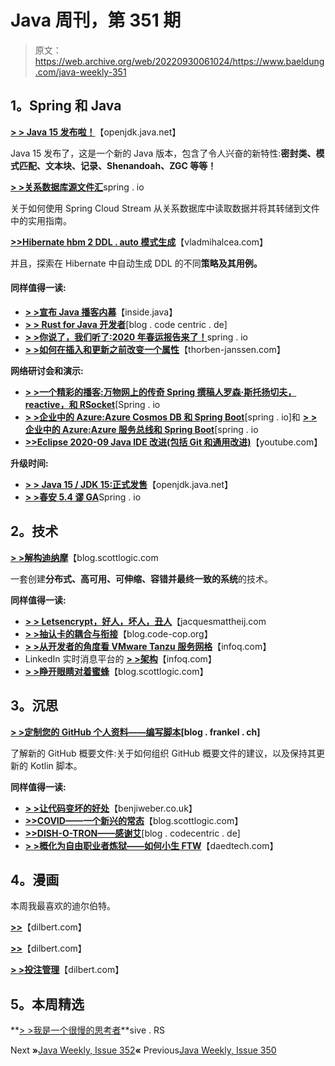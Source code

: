 # Java 周刊，第 351 期

> 原文：<https://web.archive.org/web/20220930061024/https://www.baeldung.com/java-weekly-351>

## **1。Spring 和 Java**

[**> > Java 15 发布啦！**](https://web.archive.org/web/20221129002642/https://mail.openjdk.java.net/pipermail/announce/2020-September/000291.html)【openjdk.java.net】

Java 15 发布了，这是一个新的 Java 版本，包含了令人兴奋的新特性:**密封类、模式匹配、文本块、记录、Shenandoah、ZGC 等等！**

[**> >关系数据库源文件汇**](https://web.archive.org/web/20221129002642/https://spring.io/blog/2020/09/10/case-study-relational-database-source-and-file-sink)spring . io

关于如何使用 Spring Cloud Stream 从关系数据库中读取数据并将其转储到文件中的实用指南。

[**>>Hibernate hbm 2 DDL . auto 模式生成**](https://web.archive.org/web/20221129002642/https://vladmihalcea.com/hibernate-hbm2ddl-auto-schema/)【vladmihalcea.com】

并且，探索在 Hibernate 中自动生成 DDL 的不同**策略及其用例。**

#### **同样值得一读:**

*   [**> >宣布 Java 播客内幕**](https://web.archive.org/web/20221129002642/https://inside.java/2020/09/15/announcing-inside-java-podcast/)【inside.java】
*   [**> > Rust for Java 开发者**](https://web.archive.org/web/20221129002642/https://blog.codecentric.de/en/2020/09/rust-for-java-developers/)[blog . code centric . de]
*   [**> >你说了，我们听了:2020 年春运报告来了！**](https://web.archive.org/web/20221129002642/https://spring.io/blog/2020/09/11/you-spoke-we-listened-state-of-spring-2020-report-is-here)spring . io
*   [**> >如何在插入和更新之前改变一个属性**](https://web.archive.org/web/20221129002642/https://thorben-janssen.com/change-before-persist/)【thorben-janssen.com】

**网络研讨会和演示:**

*   **[> >一个精彩的播客:万物网上的传奇 Spring 撰稿人罗森·斯托扬切夫，reactive，和 RSocket](https://web.archive.org/web/20221129002642/https://spring.io/blog/2020/09/10/a-bootiful-podcast-legendary-spring-contributor-rossen-stoyanchev-on-all-things-web-reactive-and-rsocket)**[Spring . io
*   [**> >企业中的 Azure:Azure Cosmos DB 和 Spring Boot**](https://web.archive.org/web/20221129002642/https://spring.io/blog/2020/09/14/azure-in-the-enterprise-azure-cosmos-db-and-spring-boot)[spring . io]和 [**> >企业中的 Azure:Azure 服务总线和 Spring Boot**](https://web.archive.org/web/20221129002642/https://spring.io/blog/2020/09/09/azure-in-the-enterprise-azure-service-bus-and-spring-boot)[spring . io
*   **[>>Eclipse 2020-09 Java IDE 改进(包括 Git 和通用改进)](https://web.archive.org/web/20221129002642/https://www.youtube.com/watch?v=-qsW-0Ztg_U)**【youtube.com】

**升级时间:**

*   [**> > Java 15 / JDK 15:正式发售**](https://web.archive.org/web/20221129002642/https://mail.openjdk.java.net/pipermail/announce/2020-September/000291.html)【openjdk.java.net】
*   [**> >春安 5.4 谬 GA**](https://web.archive.org/web/20221129002642/https://spring.io/blog/2020/09/10/spring-security-5-4-goes-ga)Spring . io

## **2。技术**

[**> >解构迪纳摩**](https://web.archive.org/web/20221129002642/https://blog.scottlogic.com/2020/09/08/deconstructing-dynamo.html)【blog.scottlogic.com

一套创建**分布式、高可用、可伸缩、容错并最终一致的系统**的技术。

**同样值得一读:**

*   [**> > Letsencrypt，好人，坏人，丑人**](https://web.archive.org/web/20221129002642/https://jacquesmattheij.com/letsencrypt-good-bad-ugly/)【jacquesmattheij.com
*   [**> >抽认卡的耦合与衔接**](https://web.archive.org/web/20221129002642/http://blog.code-cop.org/2020/09/flashcards-coupling-and-cohesion.html)【blog.code-cop.org】
*   [**> >从开发者的角度看 VMware Tanzu 服务网格**](https://web.archive.org/web/20221129002642/https://www.infoq.com/news/2020/09/tanzu-service-mesh/?utm_campaign=infoq_content&utm_source=infoq&utm_medium=feed&utm_term=Java)【infoq.com】
*   LinkedIn 实时消息平台的 [**> >架构**](https://web.archive.org/web/20221129002642/https://www.infoq.com/podcasts/linkedin-realtime-messaging-architecture/)【infoq.com】
*   [**> >睁开眼睛对着蜜蜂**](https://web.archive.org/web/20221129002642/https://blog.scottlogic.com/2020/09/10/open-your-eyes-to-apis.html)【blog.scottlogic.com】

## **3。沉思**

**[> >定制您的 GitHub 个人资料——编写脚本](https://web.archive.org/web/20221129002642/https://blog.frankel.ch/customizing-github-profile/1/)[**blog . frankel . ch**]**

了解新的 GitHub 概要文件:关于如何组织 GitHub 概要文件的建议，以及保持其更新的 Kotlin 脚本。

**同样值得一读:**

*   [**> >让代码变坏的好处**](https://web.archive.org/web/20221129002642/https://benjiweber.co.uk/blog/2020/09/12/the-benefits-of-making-code-worse/)【benjiweber.co.uk】
*   [**>>COVID——一个新兴的常态**](https://web.archive.org/web/20221129002642/https://blog.scottlogic.com/2020/09/10/covid-an-emerging-model.html)【blog.scottlogic.com】
*   [**>>DISH-O-TRON——感谢艾**](https://web.archive.org/web/20221129002642/https://blog.codecentric.de/en/2020/09/dish-o-tron-no-more-dirty-dishes-ai/)[blog . codecentric . de]
*   [**> >概化为自由职业者炼狱——如何小生 FTW**](https://web.archive.org/web/20221129002642/https://daedtech.com/generalizing-is-freelancer-purgatory-how-to-niche-ftw/)【daedtech.com】

## **4。漫画**

本周我最喜欢的迪尔伯特。

[**>>**](https://web.archive.org/web/20221129002642/https://dilbert.com/strip/2020-09-13)【dilbert.com】

[**>>**](https://web.archive.org/web/20221129002642/https://dilbert.com/strip/2020-09-12)【dilbert.com】

[**> >投注管理**](https://web.archive.org/web/20221129002642/https://dilbert.com/strip/2020-09-11)【dilbert.com】

## **5。本周精选**

**[> >我是一个很慢的思考者](https://web.archive.org/web/20221129002642/https://sive.rs/slow)**sive . RS

Next **»**[Java Weekly, Issue 352](/web/20221129002642/https://www.baeldung.com/java-weekly-352)**«** Previous[Java Weekly, Issue 350](/web/20221129002642/https://www.baeldung.com/java-weekly-350)